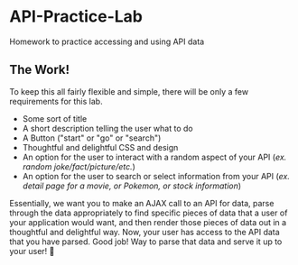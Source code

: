 # API-Practice-Lab
Homework to practice accessing and using API data

## The Work!

To keep this all fairly flexible and simple, there will be only a few requirements for this lab.

- Some sort of title
- A short description telling the user what to do
- A Button ("start" or "go" or "search")
- Thoughtful and delightful CSS and design
- An option for the user to interact with a random aspect of your API (*ex. random joke/fact/picture/etc.*)
- An option for the user to search or select information from your API (*ex. detail page for a movie, or Pokemon, or stock information*)

Essentially, we want you to make an AJAX call to an API for data, parse through the data appropriately to find specific pieces of data that a user of your application would want, and then render those pieces of data out in a thoughtful and delightful way. Now, your user has access to the API data that you have parsed. Good job! Way to parse that data and serve it up to your user! 👏